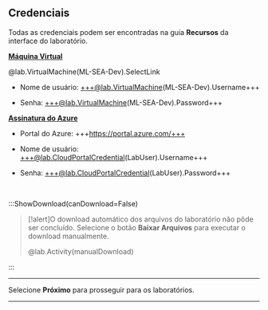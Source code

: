 <style>
img {
    border: 1px solid black;
    }
</style>

## **Credenciais**

Todas as credenciais podem ser encontradas na guia **Recursos** da interface do laboratório.

<u>**Máquina Virtual**</u>

@lab.VirtualMachine(ML-SEA-Dev).SelectLink

- Nome de usuário: +++@lab.VirtualMachine(ML-SEA-Dev).Username+++

- Senha: +++@lab.VirtualMachine(ML-SEA-Dev).Password+++

<u>**Assinatura do Azure**</u>


- Portal do Azure: +++https://portal.azure.com/+++
  
- Nome de usuário: +++@lab.CloudPortalCredential(LabUser).Username+++
  
- Senha: +++@lab.CloudPortalCredential(LabUser).Password+++


<br>

:::ShowDownload(canDownload=False)

>[!alert]O download automático dos arquivos do laboratório não pôde ser concluído. Selecione o botão **Baixar Arquivos** para executar o download manualmente.
>
> @lab.Activity(manualDownload)

:::


---


Selecione **Próximo** para prosseguir para os laboratórios.


---

